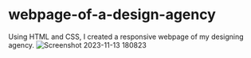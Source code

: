 # webpage-of-a-design-agency
Using HTML and CSS, I created a responsive webpage of my designing agency.
![Screenshot 2023-11-13 180823](https://github.com/IfeoluwaShode/webpage-of-a-design-agency/assets/98936316/fcd56fbe-b4bd-42fe-a901-288638c79634)


